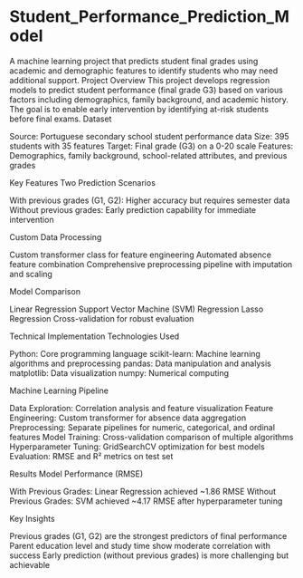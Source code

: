 # Student_Performance_Prediction_Model
A machine learning project that predicts student final grades using academic and demographic features to identify students who may need additional support.
Project Overview
This project develops regression models to predict student performance (final grade G3) based on various factors including demographics, family background, and academic history. The goal is to enable early intervention by identifying at-risk students before final exams.
Dataset

Source: Portuguese secondary school student performance data
Size: 395 students with 35 features
Target: Final grade (G3) on a 0-20 scale
Features: Demographics, family background, school-related attributes, and previous grades

Key Features
Two Prediction Scenarios

With previous grades (G1, G2): Higher accuracy but requires semester data
Without previous grades: Early prediction capability for immediate intervention

Custom Data Processing

Custom transformer class for feature engineering
Automated absence feature combination
Comprehensive preprocessing pipeline with imputation and scaling

Model Comparison

Linear Regression
Support Vector Machine (SVM) Regression
Lasso Regression
Cross-validation for robust evaluation

Technical Implementation
Technologies Used

Python: Core programming language
scikit-learn: Machine learning algorithms and preprocessing
pandas: Data manipulation and analysis
matplotlib: Data visualization
numpy: Numerical computing

Machine Learning Pipeline

Data Exploration: Correlation analysis and feature visualization
Feature Engineering: Custom transformer for absence data aggregation
Preprocessing: Separate pipelines for numeric, categorical, and ordinal features
Model Training: Cross-validation comparison of multiple algorithms
Hyperparameter Tuning: GridSearchCV optimization for best models
Evaluation: RMSE and R² metrics on test set

Results
Model Performance (RMSE)

With Previous Grades: Linear Regression achieved ~1.86 RMSE
Without Previous Grades: SVM achieved ~4.17 RMSE after hyperparameter tuning

Key Insights

Previous grades (G1, G2) are the strongest predictors of final performance
Parent education level and study time show moderate correlation with success
Early prediction (without previous grades) is more challenging but achievable

